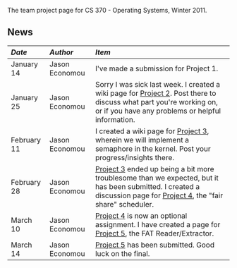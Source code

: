The team project page for CS 370 - Operating Systems, Winter 2011.

## News ##
| _Date_ | _Author_ | _Item_ |
|:-------|:---------|:-------|
| January 14 | Jason Economou | I've made a submission for Project 1. |
| January 25 | Jason Economou | Sorry I was sick last week.  I created a wiki page for [Project 2](Project2.md).  Post there to discuss what part you're working on, or if you have any problems or helpful information. |
| February 11 | Jason Economou | I created a wiki page for [Project 3](Project3.md), wherein we will implement a semaphore in the kernel.  Post your progress/insights there. |
| February 28 | Jason Economou | [Project 3](Project3.md) ended up being a bit more troublesome than we expected, but it has been submitted.  I created a discussion page for [Project 4](Project4.md), the "fair share" scheduler. |
| March 10 | Jason Economou | [Project 4](Project4.md) is now an optional assignment.  I have created a page for [Project 5](Project5.md), the FAT Reader/Extractor. |
| March 14 | Jason Economou | [Project 5](Project5.md) has been submitted.  Good luck on the final. |